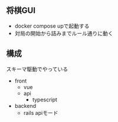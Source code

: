 ## 将棋GUI
- docker compose upで起動する
- 対局の開始から詰みまでルール通りに動く
## 構成
スキーマ駆動でやっている
- front
  - vue
  - api
    - typescript  
- backend
  - rails apiモード     
